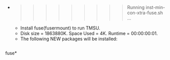 * >>>>>>>>> Running inst-min-con-xtra-fuse.sh ...
  * Install fuse(fusermount) to run TMSU.
  * Disk size = 1863880K. Space Used = 4K. Runtime = 00:00:00:01.
  * The following NEW packages will be installed:
  ```bash
fuse*
  ```
